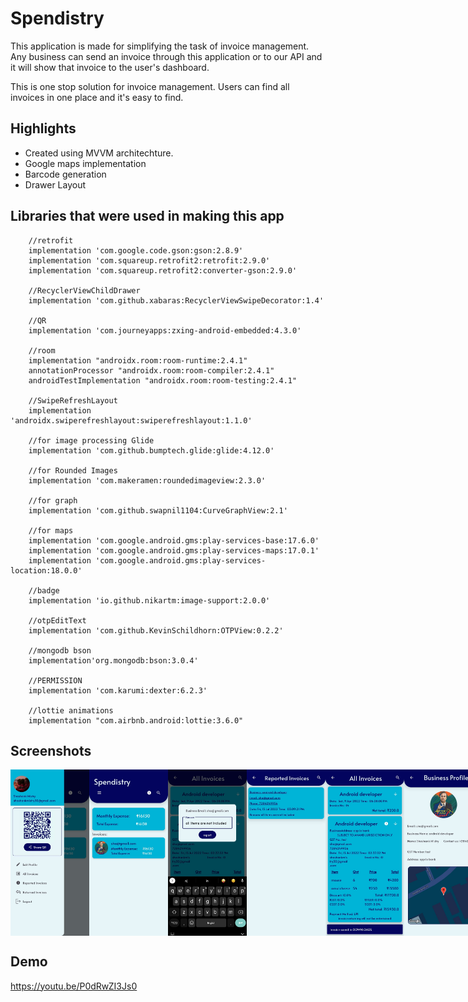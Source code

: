 # Spendistry

This application is made for simplifying the task of invoice management. Any business can send an invoice through this application or to our API and it will show that invoice to the user's dashboard.

This is one stop solution for invoice management. Users can find all invoices in one place and it's easy to find.

## Highlights
* Created using MVVM architechture.
* Google maps implementation
* Barcode generation
* Drawer Layout

## Libraries that were used in making this app

```
    //retrofit
    implementation 'com.google.code.gson:gson:2.8.9'
    implementation 'com.squareup.retrofit2:retrofit:2.9.0'
    implementation 'com.squareup.retrofit2:converter-gson:2.9.0'
    
    //RecyclerViewChildDrawer
    implementation 'com.github.xabaras:RecyclerViewSwipeDecorator:1.4'

    //QR
    implementation 'com.journeyapps:zxing-android-embedded:4.3.0'

    //room
    implementation "androidx.room:room-runtime:2.4.1"
    annotationProcessor "androidx.room:room-compiler:2.4.1"
    androidTestImplementation "androidx.room:room-testing:2.4.1"

    //SwipeRefreshLayout
    implementation 'androidx.swiperefreshlayout:swiperefreshlayout:1.1.0'

    //for image processing Glide
    implementation 'com.github.bumptech.glide:glide:4.12.0'

    //for Rounded Images
    implementation 'com.makeramen:roundedimageview:2.3.0'

    //for graph
    implementation 'com.github.swapnil1104:CurveGraphView:2.1'

    //for maps
    implementation 'com.google.android.gms:play-services-base:17.6.0'
    implementation 'com.google.android.gms:play-services-maps:17.0.1'
    implementation 'com.google.android.gms:play-services-location:18.0.0'

    //badge
    implementation 'io.github.nikartm:image-support:2.0.0'

    //otpEditText
    implementation 'com.github.KevinSchildhorn:OTPView:0.2.2'

    //mongodb bson
    implementation'org.mongodb:bson:3.0.4'

    //PERMISSION
    implementation 'com.karumi:dexter:6.2.3'

    //lottie animations
    implementation "com.airbnb.android:lottie:3.6.0"
```

## Screenshots

<div style="display:flex;">
<img alt="App image" src="SS/1.jpeg" width="25%">
<img alt="App image" src="SS/2.jpeg" width="25%">
<img alt="App image" src="SS/3.jpeg" width="25%">
<img alt="App image" src="SS/4.jpeg" width="25%">
<img alt="App image" src="SS/5.jpeg" width="25%">
<img alt="App image" src="SS/6.jpeg" width="25%">
</div>

## Demo

https://youtu.be/P0dRwZI3Js0
